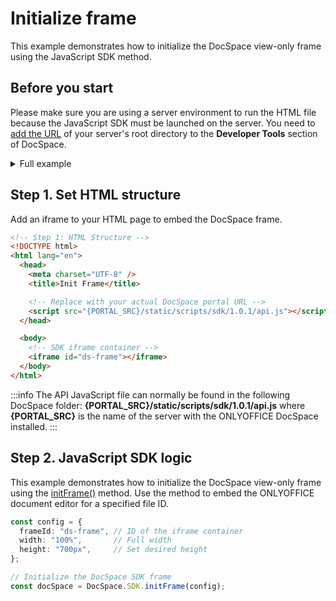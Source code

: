# Initialize frame

This example demonstrates how to initialize the DocSpace view-only frame using the JavaScript SDK method.

## Before you start

Please make sure you are using a server environment to run the HTML file because the JavaScript SDK must be launched on the server.
You need to [add the URL](/docspace/javascript-sdk/get-started/get-started.md#step-1-specifying-the-docspace-url) of your server's root directory to the **Developer Tools** section of DocSpace.

<details>
  <summary>Full example</summary>

``` html
<!-- Step 1: HTML Structure -->
<!DOCTYPE html>
<html lang="en">
  <head>
    <meta charset="UTF-8" />
    <title>Init Frame</title>

    <!-- Replace with your actual DocSpace portal URL -->
    <script src="{PORTAL_SRC}/static/scripts/sdk/1.0.1/api.js"></script>
  </head>

  <body>
    <!-- SDK iframe container -->
    <iframe id="ds-frame"></iframe>
  </body>

  <!-- Step 2: JavaScript SDK Logic -->
  <script>
    const config = {
      frameId: "ds-frame", // ID of the iframe container
      width: "100%",       // Full width
      height: "700px",     // Set desired height
    };

    // Initialize the DocSpace SDK frame
    const docSpace = DocSpace.SDK.initFrame(config);
  </script>
</html>
```

</details>

## Step 1. Set HTML structure

Add an iframe to your HTML page to embed the DocSpace frame.

``` html
<!-- Step 1: HTML Structure -->
<!DOCTYPE html>
<html lang="en">
  <head>
    <meta charset="UTF-8" />
    <title>Init Frame</title>

    <!-- Replace with your actual DocSpace portal URL -->
    <script src="{PORTAL_SRC}/static/scripts/sdk/1.0.1/api.js"></script>
  </head>

  <body>
    <!-- SDK iframe container -->
    <iframe id="ds-frame"></iframe>
  </body>
</html>
```

:::info
The API JavaScript file can normally be found in the following DocSpace folder: **\{PORTAL_SRC\}/static/scripts/sdk/1.0.1/api.js** where **\{PORTAL_SRC\}** is the name of the server with the ONLYOFFICE DocSpace installed.
:::

## Step 2. JavaScript SDK logic

This example demonstrates how to initialize the DocSpace view-only frame using the [initFrame()](/docspace/javascript-sdk/usage-sdk/methods.md#initframe) method.
Use the  method to embed the ONLYOFFICE document editor for a specified file ID.

``` ts
const config = {
  frameId: "ds-frame", // ID of the iframe container
  width: "100%",       // Full width
  height: "700px",     // Set desired height
};

// Initialize the DocSpace SDK frame
const docSpace = DocSpace.SDK.initFrame(config);
```
